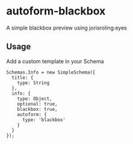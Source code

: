 autoform-blackbox
========

A simple blackbox preview using jorisroling:eyes

Usage
-----

Add a custom template in your Schema

```
Schemas.Info = new SimpleSchema({
  title: {
    type: String
  },
  info: {
    type: Object,
    optional: true,
    blackbox: true,
    autoform: {
      type: 'blackbox'
    }
  }
});
```

